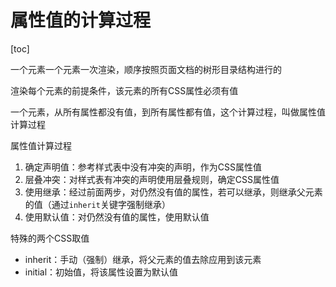# 属性值的计算过程

[toc]

一个元素一个元素一次渲染，顺序按照页面文档的树形目录结构进行的

渲染每个元素的前提条件，该元素的所有CSS属性必须有值

一个元素，从所有属性都没有值，到所有属性都有值，这个计算过程，叫做属性值计算过程

属性值计算过程

1. 确定声明值：参考样式表中没有冲突的声明，作为CSS属性值
2. 层叠冲突：对样式表有冲突的声明使用层叠规则，确定CSS属性值
3. 使用继承：经过前面两步，对仍然没有值的属性，若可以继承，则继承父元素的值（通过`inherit`关键字强制继承）
4. 使用默认值：对仍然没有值的属性，使用默认值

特殊的两个CSS取值

- inherit：手动（强制）继承，将父元素的值去除应用到该元素
- initial：初始值，将该属性设置为默认值